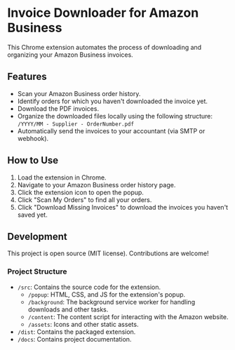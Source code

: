 
# Invoice Downloader for Amazon Business

This Chrome extension automates the process of downloading and organizing your Amazon Business invoices.

## Features

- Scan your Amazon Business order history.
- Identify orders for which you haven't downloaded the invoice yet.
- Download the PDF invoices.
- Organize the downloaded files locally using the following structure:
  `/YYYY/MM - Supplier - OrderNumber.pdf`
- Automatically send the invoices to your accountant (via SMTP or webhook).

## How to Use

1.  Load the extension in Chrome.
2.  Navigate to your Amazon Business order history page.
3.  Click the extension icon to open the popup.
4.  Click "Scan My Orders" to find all your orders.
5.  Click "Download Missing Invoices" to download the invoices you haven't saved yet.

## Development

This project is open source (MIT license). Contributions are welcome!

### Project Structure

- `/src`: Contains the source code for the extension.
  - `/popup`: HTML, CSS, and JS for the extension's popup.
  - `/background`: The background service worker for handling downloads and other tasks.
  - `/content`: The content script for interacting with the Amazon website.
  - `/assets`: Icons and other static assets.
- `/dist`: Contains the packaged extension.
- `/docs`: Contains project documentation.
